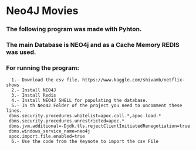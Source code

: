# Neo4J Movies
 ### The following program was made with Pyhton. 
 ### The main Database is NEO4j and as a Cache Memory REDIS was used. 
 ### For running the program: 
 ```
   1.- Download the csv file. https://www.kaggle.com/shivamb/netflix-shows 
   2.- Install NEO4J 
   3.- Install Redis 
   4.- Install NEO4J SHELL for populating the database.
   5.- In th Neo4J Folder of the project you need to uncomment these lines. 
  dbms.security.procedures.whitelist=apoc.coll.*,apoc.load.* 
  dbms.security.procedures.unrestricted=apoc.* 
  dbms.jvm.additional=-Djdk.tls.rejectClientInitiatedRenegotiation=true 
  dbms.windows_service_name=neo4j 
  apoc.import.file.enabled=true 
   6.- Use the code from the Keynote to import the csv File 
   ```

